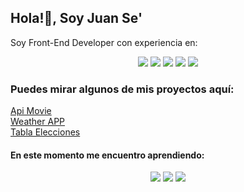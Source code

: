 ## Hola!👋, Soy Juan Se'

<div>
      <p>Soy Front-End Developer con experiencia en:<p>
</div>

<div align="center">
      <img src="https://img.shields.io/badge/React-20232A?style=for-the-badge&logo=react&logoColor=61DAFB" />
      <img src="https://img.shields.io/badge/JavaScript-F7DF1E?style=for-the-badge&logo=javascript&logoColor=black" />  
      <img src="https://img.shields.io/badge/Node.js-43853D?style=for-the-badge&logo=node.js&logoColor=white" /> 
      <img src="https://img.shields.io/badge/HTML5-E34F26?style=for-the-badge&logo=html5&logoColor=white" />  
      <img src="https://img.shields.io/badge/CSS3-1572B6?style=for-the-badge&logo=css3&logoColor=white" />              
</div>

### Puedes mirar algunos de mis proyectos aquí:

[Api Movie](https://movie-api-zeta.vercel.app/)  
[Weather APP](https://weather-app-jse.vercel.app/)  
[Tabla Elecciones](https://tabla-elecciones.herokuapp.com/)  

#### En este momento me encuentro aprendiendo:
<div align="center">
      <img src="https://img.shields.io/badge/typescript-%23007ACC.svg?style=for-the-badge&logo=typescript&logoColor=white" />   
      <img src="https://img.shields.io/badge/Express.js-404D59?style=for-the-badge" />      
      <img src="https://img.shields.io/badge/Jest-323330?style=for-the-badge&logo=Jest&logoColor=white" />
</div>






<!--
**Juanse036/Juanse036** is a ✨ _special_ ✨ repository because its `README.md` (this file) appears on your GitHub profile.

Here are some ideas to get you started:

- 🔭 I’m currently working on ...
- 🌱 I’m currently learning ...
- 👯 I’m looking to collaborate on ...
- 🤔 I’m looking for help with ...
- 💬 Ask me about ...
- 📫 How to reach me: ...
- 😄 Pronouns: ...
- ⚡ Fun fact: ...
-->
